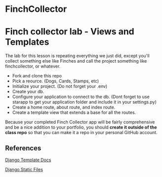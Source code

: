 # FinchCollector
# Finch collector lab - Views and Templates

The lab for this lesson is repeating everything we just did, except you'll collect something else like Finches and call the project something like finchcollector, or whatever.

- Fork and clone this repo
- Pick a reource. (Dogs, Cards, Stamps, etc)
- Initialize your project. (Do not forget your .env)
- Create your db. 
- Configure your application to connect to the db.
(Dont forget to use starapp to get your application folder and include it in your settings.py)
- Create a home route, about route, and index route. 
- Create a template view that extends a base for all the routes. 


Because your completed Finch Collector app will be fairly comprehensive and be a nice addition to your portfolio, you should **create it outside of the class repo** so that you can make it a repo in your personal GitHub account.

## References

[Django Template Docs](https://docs.djangoproject.com/en/3.0/ref/templates/builtins/)

[Django Static Files](https://docs.djangoproject.com/en/3.0/howto/static-files/)

